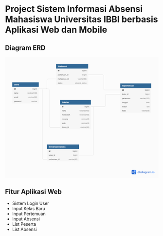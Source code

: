 # Project Sistem Informasi Absensi Mahasiswa Universitas IBBI berbasis Aplikasi Web dan Mobile

## Diagram ERD
![Diagram ERD](erd-absensiapp.png)

## Fitur Aplikasi Web
* Sistem Login User
* Input Kelas Baru
* Input Pertemuan
* Input Absensi
* List Peserta
* List Absensi
